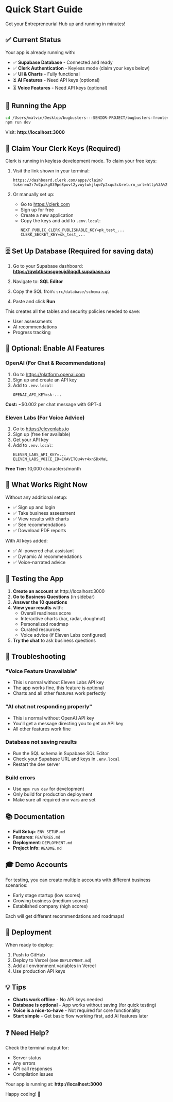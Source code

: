 # Quick Start Guide

Get your Entrepreneurial Hub up and running in minutes!

## ✅ Current Status

Your app is already running with:
- ✅ **Supabase Database** - Connected and ready
- ✅ **Clerk Authentication** - Keyless mode (claim your keys below)
- ✅ **UI & Charts** - Fully functional
- ⏳ **AI Features** - Need API keys (optional)
- ⏳ **Voice Features** - Need API keys (optional)

## 🚀 Running the App

```bash
cd /Users/malvin/Desktop/bugbusters---SENIOR-PROJECT/bugbusters-frontend
npm run dev
```

Visit: **http://localhost:3000**

## 🔑 Claim Your Clerk Keys (Required)

Clerk is running in keyless development mode. To claim your free keys:

1. Visit the link shown in your terminal:
   ```
   https://dashboard.clerk.com/apps/claim?token=u2r7w2pikg039pe8povt2yvuylwkjlqw7p2xqu5c&return_url=http%3A%2F%2Flocalhost%3A3000%2F
   ```

2. Or manually set up:
   - Go to https://clerk.com
   - Sign up for free
   - Create a new application
   - Copy the keys and add to `.env.local`:
     ```env
     NEXT_PUBLIC_CLERK_PUBLISHABLE_KEY=pk_test_...
     CLERK_SECRET_KEY=sk_test_...
     ```

## 🗄️ Set Up Database (Required for saving data)

1. Go to your Supabase dashboard:
   **https://qwbtbsmsgqeujdilqqdl.supabase.co**

2. Navigate to: **SQL Editor**

3. Copy the SQL from: `src/database/schema.sql`

4. Paste and click **Run**

This creates all the tables and security policies needed to save:
- User assessments
- AI recommendations
- Progress tracking

## 🤖 Optional: Enable AI Features

### OpenAI (For Chat & Recommendations)

1. Go to https://platform.openai.com
2. Sign up and create an API key
3. Add to `.env.local`:
   ```env
   OPENAI_API_KEY=sk-...
   ```

**Cost:** ~$0.002 per chat message with GPT-4

### Eleven Labs (For Voice Advice)

1. Go to https://elevenlabs.io
2. Sign up (free tier available)
3. Get your API key
4. Add to `.env.local`:
   ```env
   ELEVEN_LABS_API_KEY=...
   ELEVEN_LABS_VOICE_ID=EXAVITQu4vr4xnSDxMaL
   ```

**Free Tier:** 10,000 characters/month

## 🎯 What Works Right Now

Without any additional setup:
- ✅ Sign up and login
- ✅ Take business assessment
- ✅ View results with charts
- ✅ See recommendations
- ✅ Download PDF reports

With AI keys added:
- ✅ AI-powered chat assistant
- ✅ Dynamic AI recommendations
- ✅ Voice-narrated advice

## 📝 Testing the App

1. **Create an account** at http://localhost:3000
2. **Go to Business Questions** (in sidebar)
3. **Answer the 10 questions**
4. **View your results** with:
   - Overall readiness score
   - Interactive charts (bar, radar, doughnut)
   - Personalized roadmap
   - Curated resources
   - Voice advice (if Eleven Labs configured)
5. **Try the chat** to ask business questions

## 🔧 Troubleshooting

### "Voice Feature Unavailable"
- This is normal without Eleven Labs API key
- The app works fine, this feature is optional
- Charts and all other features work perfectly

### "AI chat not responding properly"
- This is normal without OpenAI API key
- You'll get a message directing you to get an API key
- All other features work fine

### Database not saving results
- Run the SQL schema in Supabase SQL Editor
- Check your Supabase URL and keys in `.env.local`
- Restart the dev server

### Build errors
- Use `npm run dev` for development
- Only build for production deployment
- Make sure all required env vars are set

## 📚 Documentation

- **Full Setup**: `ENV_SETUP.md`
- **Features**: `FEATURES.md`
- **Deployment**: `DEPLOYMENT.md`
- **Project Info**: `README.md`

## 🎓 Demo Accounts

For testing, you can create multiple accounts with different business scenarios:
- Early stage startup (low scores)
- Growing business (medium scores)
- Established company (high scores)

Each will get different recommendations and roadmaps!

## 🚢 Deployment

When ready to deploy:

1. Push to GitHub
2. Deploy to Vercel (see `DEPLOYMENT.md`)
3. Add all environment variables in Vercel
4. Use production API keys

## 💡 Tips

- **Charts work offline** - No API keys needed
- **Database is optional** - App works without saving (for quick testing)
- **Voice is a nice-to-have** - Not required for core functionality
- **Start simple** - Get basic flow working first, add AI features later

## ❓ Need Help?

Check the terminal output for:
- Server status
- Any errors
- API call responses
- Compilation issues

Your app is running at: **http://localhost:3000**

Happy coding! 🎉

